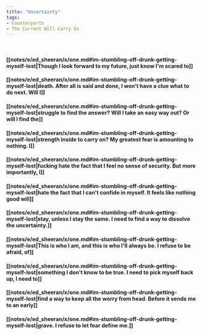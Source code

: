 ```yaml
---
title: "Uncertainty"
tags:
- Counterparts
- The Current Will Carry Us
---
```

&nbsp;
#### [[notes/e/ed_sheeran/x/one.md#im-stumbling-off-drunk-getting-myself-lost|Though I look forward to my future, just know I'm scared to]]
#### [[notes/e/ed_sheeran/x/one.md#im-stumbling-off-drunk-getting-myself-lost|death. After all is said and done, I won't have a clue what to do next. Will I]]
#### [[notes/e/ed_sheeran/x/one.md#im-stumbling-off-drunk-getting-myself-lost|struggle to find the answer? Will I take an easy way out? Or will I find the]]
#### [[notes/e/ed_sheeran/x/one.md#im-stumbling-off-drunk-getting-myself-lost|strength inside to carry on? My greatest fear is amounting to nothing. I]]
#### [[notes/e/ed_sheeran/x/one.md#im-stumbling-off-drunk-getting-myself-lost|fucking hate the fact that I feel no sense of security. But more importantly, I]]
#### [[notes/e/ed_sheeran/x/one.md#im-stumbling-off-drunk-getting-myself-lost|hate the fact that I can't confide in myself. It feels like nothing good will]]
#### [[notes/e/ed_sheeran/x/one.md#im-stumbling-off-drunk-getting-myself-lost|stay, unless I stay the same. I need to find a way to dissolve the uncertainty.]]
#### [[notes/e/ed_sheeran/x/one.md#im-stumbling-off-drunk-getting-myself-lost|This is who I am, and this is who I'll always be. I refuse to be afraid, of]]
#### [[notes/e/ed_sheeran/x/one.md#im-stumbling-off-drunk-getting-myself-lost|something I don't know to be true. I need to pick myself back up, I need to]]
#### [[notes/e/ed_sheeran/x/one.md#im-stumbling-off-drunk-getting-myself-lost|find a way to keep all the worry from head. Before it sends me to an early]]
#### [[notes/e/ed_sheeran/x/one.md#im-stumbling-off-drunk-getting-myself-lost|grave. I refuse to let fear define me.]]
